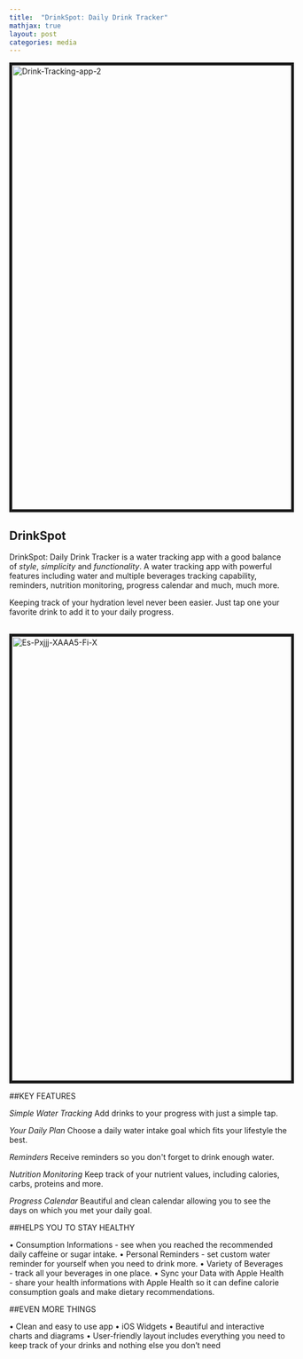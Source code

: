 ```yaml
---
title:  "DrinkSpot: Daily Drink Tracker"
mathjax: true
layout: post
categories: media
---
```



<img src="https://i.ibb.co/54ywvHJ/Drink-Tracking-app-2.jpg" alt="Drink-Tracking-app-2" border="5" height=800>


## DrinkSpot

DrinkSpot: Daily Drink Tracker is a water tracking app with a good balance of *style*, *simplicity* and *functionality*.
A water tracking app with powerful features including water and multiple beverages tracking capability, reminders, nutrition monitoring, progress calendar and much, much more.

Keeping track of your hydration level never been easier. Just tap one your favorite drink to add it to your daily progress.

<br />

<img src="https://i.ibb.co/VVmh4YG/Es-Pxjjj-XAAA5-Fi-X.jpg" alt="Es-Pxjjj-XAAA5-Fi-X" border="5" height=800>

<br />

##KEY FEATURES

*Simple Water Tracking*
Add drinks to your progress with just a simple tap.

*Your Daily Plan*
Choose a daily water intake goal which fits your lifestyle the best.

*Reminders*
Receive reminders so you don't forget to drink enough water.

*Nutrition Monitoring*
Keep track of your nutrient values, including calories, carbs, proteins and more.

*Progress Calendar*
Beautiful and clean calendar allowing you to see the days on which you met your daily goal.


##HELPS YOU TO STAY HEALTHY

• Consumption Informations - see when you reached the recommended daily caffeine or sugar intake.
• Personal Reminders - set custom water reminder for yourself when you need to drink more.
• Variety of Beverages - track all your beverages in one place.
• Sync your Data with Apple Health - share your health informations with Apple Health so it can define calorie consumption goals and make dietary recommendations.


##EVEN MORE THINGS

• Clean and easy to use app
• iOS Widgets
• Beautiful and interactive charts and diagrams
• User-friendly layout includes everything you need to keep track of your drinks and nothing else you don’t need
